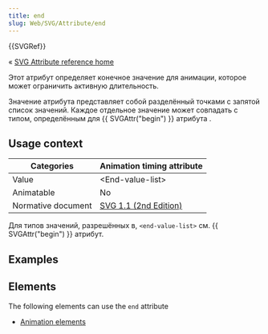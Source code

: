 ```yaml
---
title: end
slug: Web/SVG/Attribute/end
---
```


{{SVGRef}}

« [SVG Attribute reference home](/en-US/SVG/Attribute)

Этот атрибут определяет конечное значение для анимации, которое может ограничить активную длительность.

Значение атрибута представляет собой разделённый точками с запятой список значений. Каждое отдельное значение может совпадать с типом, определённым для {{ SVGAttr("begin") }} атрибута .

## Usage context

| Categories         | Animation timing attribute                                                  |
| ------------------ | --------------------------------------------------------------------------- |
| Value              | \<End-value-list>                                                           |
| Animatable         | No                                                                          |
| Normative document | [SVG 1.1 (2nd Edition)](https://www.w3.org/TR/SVG/animate.html#EndAttribute) |

Для типов значений, разрешённых в, `<end-value-list>` см. {{ SVGAttr("begin") }} атрибут.

## Examples

## Elements

The following elements can use the `end` attribute

- [Animation elements](/en-US/SVG/Element#animation)
